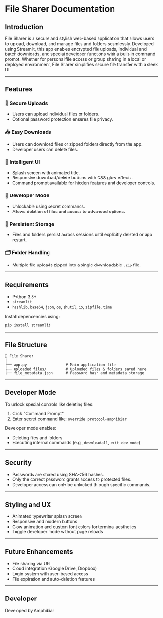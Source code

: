 # File Sharer Documentation

## Introduction

File Sharer is a secure and stylish web-based application that allows users to upload, download, and manage files and folders seamlessly. Developed using Streamlit, this app enables encrypted file uploads, individual and batch downloads, and special developer functions with a built-in command prompt. Whether for personal file access or group sharing in a local or deployed environment, File Sharer simplifies secure file transfer with a sleek UI.

---

## Features

### 🔐 Secure Uploads

* Users can upload individual files or folders.
* Optional password protection ensures file privacy.

### 📥 Easy Downloads

* Users can download files or zipped folders directly from the app.
* Developer users can delete files.

### 🧠 Intelligent UI

* Splash screen with animated title.
* Responsive download/delete buttons with CSS glow effects.
* Command prompt available for hidden features and developer controls.

### 🧙 Developer Mode

* Unlockable using secret commands.
* Allows deletion of files and access to advanced options.

### 💼 Persistent Storage

* Files and folders persist across sessions until explicitly deleted or app restart.

### 🗂 Folder Handling

* Multiple file uploads zipped into a single downloadable `.zip` file.

---

## Requirements

* Python 3.8+
* `streamlit`
* `hashlib`, `base64`, `json`, `os`, `shutil`, `io`, `zipfile`, `time`

Install dependencies using:

```bash
pip install streamlit
```

---

## File Structure

```
📁 File Sharer
│
├── app.py                  # Main application file
├── uploaded_files/         # Uploaded files & folders saved here
├── file_metadata.json      # Password hash and metadata storage
```

---

## Developer Mode

To unlock special controls like deleting files:

1. Click "Command Prompt"
2. Enter secret command like: `override protocol-amphibiar`

Developer mode enables:

* Deleting files and folders
* Executing internal commands (e.g., `downloadall`, `exit dev mode`)

---

## Security

* Passwords are stored using SHA-256 hashes.
* Only the correct password grants access to protected files.
* Developer access can only be unlocked through specific commands.

---

## Styling and UX

* Animated typewriter splash screen
* Responsive and modern buttons
* Glow animation and custom font colors for terminal aesthetics
* Toggle developer mode without page reloads

---

## Future Enhancements

* File sharing via URL
* Cloud integration (Google Drive, Dropbox)
* Login system with user-based access
* File expiration and auto-deletion features

---

## Developer

Developed by Amphibiar
